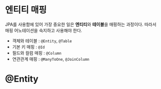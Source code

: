 # 엔티티 매핑  
 
JPA를 사용함에 있어 가장 중요한 일은 **엔티티**와 **테이블**을 매핑하는 과정이다. 
따라서 매핑 어노테이션을 숙지하고 사용해야 한다.

* 객체와 테이블 : `@Entity`, `@Table`  
* 기본 키 매핑 : `@Id`
* 필드와 컬럼 매핑 : `@Column`  
* 연관관계 매핑 : `@ManyToOne`, `@JoinColumn`   

# @Entity
